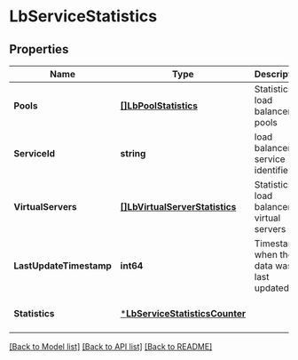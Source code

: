 # LbServiceStatistics

## Properties
Name | Type | Description | Notes
------------ | ------------- | ------------- | -------------
**Pools** | [**[]LbPoolStatistics**](LbPoolStatistics.md) | Statistics of load balancer pools | [optional] [default to null]
**ServiceId** | **string** | load balancer service identifier | [default to null]
**VirtualServers** | [**[]LbVirtualServerStatistics**](LbVirtualServerStatistics.md) | Statistics of load balancer virtual servers | [optional] [default to null]
**LastUpdateTimestamp** | **int64** | Timestamp when the data was last updated | [optional] [default to null]
**Statistics** | [***LbServiceStatisticsCounter**](LbServiceStatisticsCounter.md) |  | [optional] [default to null]

[[Back to Model list]](../README.md#documentation-for-models) [[Back to API list]](../README.md#documentation-for-api-endpoints) [[Back to README]](../README.md)

